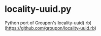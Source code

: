 locality-uuid.py
================

Python port of Groupon's locality-uuid(.rb) (https://github.com/groupon/locality-uuid.rb)
